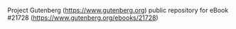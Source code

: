 Project Gutenberg (https://www.gutenberg.org) public repository for eBook #21728 (https://www.gutenberg.org/ebooks/21728)

